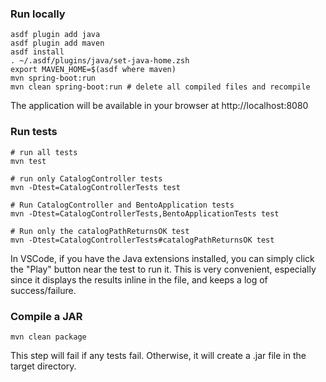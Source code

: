 ### Run locally

```
asdf plugin add java
asdf plugin add maven
asdf install
. ~/.asdf/plugins/java/set-java-home.zsh
export MAVEN_HOME=$(asdf where maven)
mvn spring-boot:run
mvn clean spring-boot:run # delete all compiled files and recompile
```

The application will be available in your browser at http://localhost:8080

### Run tests

```
# run all tests
mvn test

# run only CatalogController tests
mvn -Dtest=CatalogControllerTests test

# Run CatalogController and BentoApplication tests
mvn -Dtest=CatalogControllerTests,BentoApplicationTests test

# Run only the catalogPathReturnsOK test
mvn -Dtest=CatalogControllerTests#catalogPathReturnsOK test
```

In VSCode, if you have the Java extensions installed, you can simply click the
"Play" button near the test to run it.  This is very convenient, especially since it
displays the results inline in the file, and keeps a log of success/failure.

### Compile a JAR

```
mvn clean package
```
This step will fail if any tests fail.  Otherwise, it will create a .jar file in the target directory.
